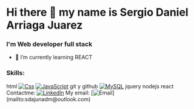 # Hi there 👋 my name is Sergio Daniel Arriaga Juarez
### I'm Web developer full stack
- 🌱 I’m currently learning REACT

### Skills:
html
[![Css](https://img.shields.io/badge/Css-F7DF1E?style=for-the-badge&logo=css&logoColor=white&labelColor=101010)]()
[![JavaScript](https://img.shields.io/badge/JavaScript-F7DF1E?style=for-the-badge&logo=javascript&logoColor=white&labelColor=101010)]()
git y github
[![MySQL](https://img.shields.io/badge/MySQL-4479A1?style=for-the-badge&logo=mysql&logoColor=white&labelColor=101010)]()
jquery
nodejs
react
Contactme: [![LinkedIn](https://img.shields.io/badge/LinkedIn-Brais_Moure-0077B5?style=for-the-badge&logo=linkedin&logoColor=white&labelColor=101010)](https://www.linkedin.com/in/sergio-daniel-arriaga-juarez-7712711b0/)
My email: [![Email](https://img.shields.io/badge/sdajunadm@outlook.com-email_personal_(respuesta_lenta)-D14836?style=for-the-badge&logo=gmail&logoColor=white&labelColor=101010)](mailto:sdajunadm@outlook.com)
